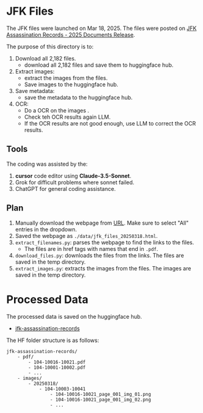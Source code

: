 # JFK Files

The JFK files were launched on Mar 18, 2025. The files were posted on
[JFK Assassination Records - 2025 Documents Release](https://www.archives.gov/research/jfk/release-2025).

The purpose of this directory is to:
1. Download all 2,182 files.
	- download all 2,182 files and save them to huggingface hub.
2. Extract images:
	- extract the images from the files.
	- Save images to the huggingface hub.
4. Save metadata:
	- save the metadata to the huggingface hub.
5. OCR:
	- Do a OCR on the images .
	- Check teh OCR results again LLM.
	- If the OCR results are not good enough, use LLM to correct the OCR results.

## Tools
The coding was assisted by the:
1. __cursor__ code editor using __Claude-3.5-Sonnet__.
2. Grok for difficult problems where sonnet failed.
3. ChatGPT for general coding assistance.

## Plan
1. Manually download the webpage from [URL](https://www.archives.gov/research/jfk/release-2025). Make sure to select "All" entries in the dropdown.
2. Saved the webpage as `./data/jfk_files_20250318.html`.
3. `extract_filenames.py`: parses the webpage to find the links to the files.
    - The files are in href tags with names that end in `.pdf`.
4. `download_files.py`: downloads the files from the links. The files are saved in the temp directory.
5. `extract_images.py`: extracts the images from the files. The images are saved in the temp directory.


# Processed Data

The processed data is saved on the huggingface hub.

- [jfk-assassination-records](https://huggingface.co/datasets/opendriod/jfk-assassination-records)

The HF folder structure is as follows:

```
jfk-assassination-records/
    - pdf/
        - 104-10016-10021.pdf
		- 104-10001-10002.pdf
		- ...
    - images/
        - 20250318/
            - 104-10003-10041
			    - 104-10016-10021_page_001_img_01.png
			    - 104-10016-10021_page_001_img_02.png
			    - ...
```
